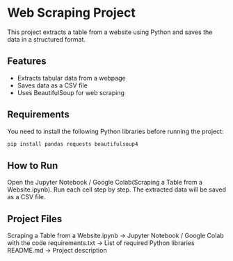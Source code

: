 # Web Scraping Project

This project extracts a table from a website using Python and saves the data in a structured format.

## Features
- Extracts tabular data from a webpage
- Saves data as a CSV file
- Uses BeautifulSoup for web scraping

## Requirements
You need to install the following Python libraries before running the project:

```bash
pip install pandas requests beautifulsoup4 
```
## How to Run
Open the Jupyter Notebook / Google Colab(Scraping a Table from a Website.ipynb).
Run each cell step by step.
The extracted data will be saved as a CSV file.

## Project Files
Scraping a Table from a Website.ipynb → Jupyter Notebook / Google Colab with the code
requirements.txt → List of required Python libraries
README.md → Project description

